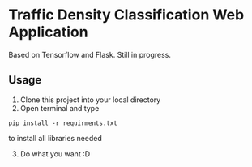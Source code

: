 # Traffic Density Classification Web Application
Based on Tensorflow and Flask. Still in progress.

## Usage
1. Clone this project into your local directory
2. Open terminal and type
```
pip install -r requirments.txt
```
to install all libraries needed

3. Do what you want :D


